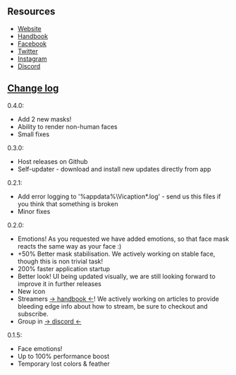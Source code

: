 ## Resources

- [Website](https://vicaption.com/?utm_source=github)
- [Handbook](https://vicaption.com/handbook)
- [Facebook](https://www.facebook.com/vicaption/)
- [Twitter](https://twitter.com/vicaption)
- [Instagram](https://www.instagram.com/vicaption/)
- [Discord](https://discordapp.com/invite/ZwMDNre)

## [Change log](https://headwayapp.co/vicaption-changelog)

0.4.0:
- Add 2 new masks!
- Ability to render non-human faces
- Small fixes

0.3.0:
- Host releases on Github
- Self-updater - download and install new updates directly from app

0.2.1:
- Add error logging to '%appdata%\Vicaption\*.log' - send us this files if you think that something is broken
- Minor fixes

0.2.0: 
- Emotions! As you requested we have added emotions, so that face mask reacts the same way as your face :)
- +50% Better mask stabilisation. We actively working on stable face, though this is non trivial task!
- 200% faster application startup
- Better look! UI being updated visually, we are still looking forward to improve it in further releases
- New icon
- Streamers [-> handbook <-](https://vicaption.com/handbook/?utm_source=github&utm_medium=0.2.0)! We actively working on articles to provide bleeding edge info about how to stream, be sure to checkout and subscribe.
- Group in [-> discord <-](https://discordapp.com/invite/ZwMDNre)

0.1.5:
- Face emotions!
- Up to 100% performance boost
- Temporary lost colors & feather
